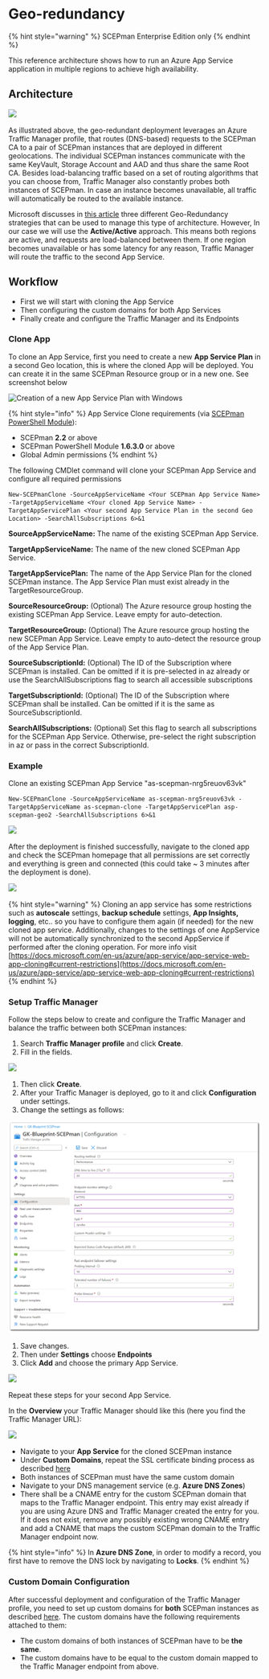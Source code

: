 # Geo-redundancy

{% hint style="warning" %}
SCEPman Enterprise Edition only
{% endhint %}

This reference architecture shows how to run an Azure App Service application in multiple regions to achieve high availability.

## Architecture

![](<../../.gitbook/assets/2022-06-23 12\_32\_59-GeoRedundancy.png>)

As illustrated above, the geo-redundant deployment leverages an Azure Traffic Manager profile, that routes (DNS-based) requests to the SCEPman CA to a pair of SCEPman instances that are deployed in different geolocations. The individual SCEPman instances communicate with the same KeyVault, Storage Account and AAD and thus share the same Root CA. Besides load-balancing traffic based on a set of routing algorithms that you can choose from, Traffic Manager also constantly probes both instances of SCEPman. In case an instance becomes unavailable, all traffic will automatically be routed to the available instance.

Microsoft discusses in [this article](https://docs.microsoft.com/en-us/azure/architecture/reference-architectures/app-service-web-app/multi-region) three different Geo-Redundancy strategies that can be used to manage this type of architecture. However, In our case we will use the **Active/Active** approach. This means both regions are active, and requests are load-balanced between them. If one region becomes unavailable or has some latency for any reason, Traffic Manager will route the traffic to the second App Service.

## Workflow

* First we will start with cloning the App Service
* Then configuring the custom domains for both App Services
* Finally create and configure the Traffic Manager and its Endpoints

### Clone App

To clone an App Service, first you need to create a new **App Service Plan** in a second Geo location, this is where the cloned App will be deployed. You can create it in the same SCEPman Resource group or in a new one. See screenshot below

![Creation of a new App Service Plan with Windows](<../../.gitbook/assets/2022-06-15 13\_29\_57-Create App Service Plan.png>)

{% hint style="info" %}
App Service Clone requirements (via [SCEPman PowerShell Module](../post-installation-config.md#acquire-and-run-the-scepman-installation-powershell-module)):

* SCEPman **2.2** or above
* SCEPman PowerShell Module **1.6.3.0** or above
* Global Admin permissions
{% endhint %}

The following CMDlet command will clone your SCEPman App Service and configure all required permissions

```
New-SCEPmanClone -SourceAppServiceName <Your SCEPman App Service Name> -TargetAppServiceName <Your cloned App Service Name> -TargetAppServicePlan <Your second App Service Plan in the second Geo Location> -SearchAllSubscriptions 6>&1
```

**SourceAppServiceName:** The name of the existing SCEPman App Service.

**TargetAppServiceName:** The name of the new cloned SCEPman App Service.

**TargetAppServicePlan:** The name of the App Service Plan for the cloned SCEPman instance. The App Service Plan must exist already in the TargetResourceGroup.

**SourceResourceGroup:** (Optional) The Azure resource group hosting the existing SCEPman App Service. Leave empty for auto-detection.

**TargetResourceGroup:** (Optional) The Azure resource group hosting the new SCEPman App Service. Leave empty to auto-detect the resource group of the App Service Plan.

**SourceSubscriptionId:** (Optional) The ID of the Subscription where SCEPman is installed. Can be omitted if it is pre-selected in az already or use the SearchAllSubscriptions flag to search all accessible subscriptions

**TargetSubscriptionId:** (Optional) The ID of the Subscription where SCEPman shall be installed. Can be omitted if it is the same as SourceSubscriptionId.

**SearchAllSubscriptions:** (Optional) Set this flag to search all subscriptions for the SCEPman App Service. Otherwise, pre-select the right subscription in az or pass in the correct SubscriptionId.

### **Example**

Clone an existing SCEPman App Service "as-scepman-nrg5reuov63vk"

```
New-SCEPmanClone -SourceAppServiceName as-scepman-nrg5reuov63vk -TargetAppServiceName as-scepman-clone -TargetAppServicePlan asp-scepman-geo2 -SearchAllSubscriptions 6>&1
```

![](<../../.gitbook/assets/2022-06-15 14\_29\_28-SCEPmanCloneApp.png>)

After the deployment is finished successfully, navigate to the cloned app and check the SCEPman homepage that all permissions are set correctly and everything is green and connected (this could take \~ 3 minutes after the deployment is done).

![](<../../.gitbook/assets/2022-06-21 10\_32\_37.png>)

{% hint style="warning" %}
Cloning an app service has some restrictions such as **autoscale** settings, **backup schedule** settings, **App Insights, logging**, etc.. so you have to configure them again (if needed) for the new cloned app service. Additionally, changes to the settings of one AppService will not be automatically synchronized to the second AppService if performed after the cloning operation. For more info visit [https://docs.microsoft.com/en-us/azure/app-service/app-service-web-app-cloning#current-restrictions](https://docs.microsoft.com/en-us/azure/app-service/app-service-web-app-cloning#current-restrictions)
{% endhint %}

### Setup Traffic Manager

Follow the steps below to create and configure the Traffic Manager and balance the traffic between both SCEPman instances:

1. Search **Traffic Manager profile** and click **Create**.
2. Fill in the fields.

![](<../../../.gitbook/assets/scepman\_trafficmanager1 (2) (2) (2) (2) (2) (2) (2) (2) (2) (2) (2) (2) (2) (2) (2) (6) (7) (5) (1) (1) (1) (1) (1) (1) (1) (1) (1) (1) (2) (5).png>)

1. Then click **Create**.
2. After your Traffic Manager is deployed, go to it and click **Configuration** under settings.
3. Change the settings as follows:

![](../../.gitbook/assets/ReplaceTrafficManagerSS.png)

1. Save changes.
2. Then under **Settings** choose **Endpoints**
3. Click **Add** and choose the primary App Service.

![](../../../.gitbook/assets/scepman\_trafficmanager3.png)

Repeat these steps for your second App Service.

In the **Overview** your Traffic Manager should like this (here you find the Traffic Manager URL):

![](<../../../.gitbook/assets/scepman\_trafficmanager4 (1) (1) (1) (1) (1) (1) (1) (1) (1) (1) (2) (7).png>)

* Navigate to your **App Service** for the cloned SCEPman instance
* Under **Custom Domains**, repeat the SSL certificate binding process as described [here](https://docs.scepman.com/scepman-configuration/optional/custom-domain#SSL-Binding)
* Both instances of SCEPman must have the same custom domain
* Navigate to your DNS management service (e.g. **Azure DNS Zones**)
* There shall be a CNAME entry for the custom SCEPman domain that maps to the Traffic Manager endpoint. This entry may exist already if you are using Azure DNS and Traffic Manager created the entry for you. If it does not exist, remove any possibly existing wrong CNAME entry and add a CNAME that maps the custom SCEPman domain to the Traffic Manager endpoint now.

{% hint style="info" %}
In **Azure DNS Zone**, in order to modify a record, you first have to remove the DNS lock by navigating to **Locks**.
{% endhint %}

### Custom Domain Configuration

After successful deployment and configuration of the Traffic Manager profile, you need to set up custom domains for **both** SCEPman instances as described [here](custom-domain.md). The custom domains have the following requirements attached to them:

* The custom domains of both instances of SCEPman have to be **the same**.
* The custom domains have to be equal to the custom domain mapped to the Traffic Manager endpoint from above.
